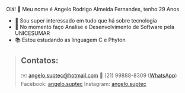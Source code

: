 Olá! 👋 Meu nome é Angelo Rodrigo Almeida Fernandes, tenho 29 Anos
- 👀 Sou super interessado em tudo que há sobre tecnologia
- 🌱 No momento faço Analise e Desenvolvimento de Software pela UNICESUMAR
- 📚 Estou estudando as linguagem C e Phyton

> ## Contatos:
> ✉️ angelo.suptec@hotmail.com
> 📱 (21) 99888-8309 ([WhatsApp][zap])
>  Facebook: [angelo.suptec][face]
>  Instagram: [angelo.suptec][insta]

[zap]: <https://wa.me/+5521998888309>
[face]: <https://www.facebook.com/angelo.suptec>
[insta]: <https://www.instagram.com/angelo.suptec>